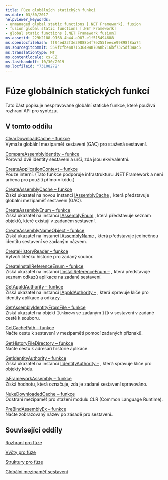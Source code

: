 ```yaml
---
title: Fúze globálních statických funkcí
ms.date: 03/30/2017
helpviewer_keywords:
- unmanaged global static functions [.NET Framework], fusion
- fusion global static functions [.NET Framework]
- global static functions [.NET Framework fusion]
ms.assetid: 229b2188-9168-4b44-a987-e1f515494688
ms.openlocfilehash: ff94ed23f3e39888b4f7e255feece99898f8aa74
ms.sourcegitcommit: 559fcfbe4871636494870a8b716bf7325df34ac5
ms.translationtype: MT
ms.contentlocale: cs-CZ
ms.lasthandoff: 10/30/2019
ms.locfileid: "73108272"
---
```

# <a name="fusion-global-static-functions"></a>Fúze globálních statických funkcí
Tato část popisuje nespravované globální statické funkce, které používá rozhraní API pro syntézu.  
  
## <a name="in-this-section"></a>V tomto oddílu  
 [ClearDownloadCache – funkce](cleardownloadcache-function.md)  
 Vymaže globální mezipaměť sestavení (GAC) pro stažená sestavení.  
  
 [CompareAssemblyIdentity – funkce](compareassemblyidentity-function.md)  
 Porovná dvě identity sestavení a určí, zda jsou ekvivalentní.  
  
 [CreateApplicationContext – funkce](createapplicationcontext-function.md)  
 Pouze interní. (Tato funkce podporuje infrastrukturu .NET Framework a není určena pro použití přímo v kódu.)  
  
 [CreateAssemblyCache – funkce](createassemblycache-function.md)  
 Získá ukazatel na novou instanci [IAssemblyCache](iassemblycache-interface.md) , která představuje globální mezipaměť sestavení (GAC).  
  
 [CreateAssemblyEnum – funkce](createassemblyenum-function.md)  
 Získá ukazatel na instanci [IAssemblyEnum](iassemblyenum-interface.md) , která představuje seznam objektů, které existují v zadaném sestavení.  
  
 [CreateAssemblyNameObject – funkce](createassemblynameobject-function.md)  
 Získá ukazatel na instanci [IAssemblyName](iassemblyname-interface.md) , která představuje jedinečnou identitu sestavení se zadaným názvem.  
  
 [CreateHistoryReader – funkce](createhistoryreader-function.md)  
 Vytvoří čtečku historie pro zadaný soubor.  
  
 [CreateInstallReferenceEnum – funkce](createinstallreferenceenum-function.md)  
 Získá ukazatel na instanci [IInstallReferenceEnum –](iinstallreferenceenum-interface.md) , která představuje seznam odkazů aplikace na zadané sestavení.  
  
 [GetAppIdAuthority – funkce](getappidauthority-function.md)  
 Získá ukazatel na instanci [IAppIdAuthority –](iappidauthority-interface.md) , která spravuje klíče pro identity aplikace a odkazy.  
  
 [GetAssemblyIdentityFromFile – funkce](getassemblyidentityfromfile-function.md)  
 Získá ukazatel na objekt `IUnknown` se zadaným `IID` v sestavení v zadané cestě k souboru.  
  
 [GetCachePath – funkce](getcachepath-function.md)  
 Načte cestu k sestavení v mezipaměti pomocí zadaných příznaků.  
  
 [GetHistoryFileDirectory – funkce](gethistoryfiledirectory-function.md)  
 Načte cestu k adresáři historie aplikace.  
  
 [GetIdentityAuthority – funkce](getidentityauthority-function.md)  
 Získá ukazatel na instanci [IIdentityAuthority –](iidentityauthority-interface.md) , která spravuje klíče pro objekty kódu.  
  
 [IsFrameworkAssembly – funkce](isframeworkassembly-function.md)  
 Získá hodnotu, která označuje, zda je zadané sestavení spravováno.  
  
 [NukeDownloadedCache – funkce](nukedownloadedcache-function.md)  
 Odstraní mezipaměť pro stažení modulu CLR (Common Language Runtime).  
  
 [PreBindAssemblyEx – funkce](prebindassemblyex-function.md)  
 Načte zobrazovaný název po zásadě pro sestavení.  
  
## <a name="related-sections"></a>Související oddíly  
 [Rozhraní pro fúze](fusion-interfaces.md)  
  
 [Výčty pro fúze](fusion-enumerations.md)  
  
 [Struktury pro fúze](fusion-structures.md)  
  
 [Globální mezipaměť sestavení](../../app-domains/gac.md)

